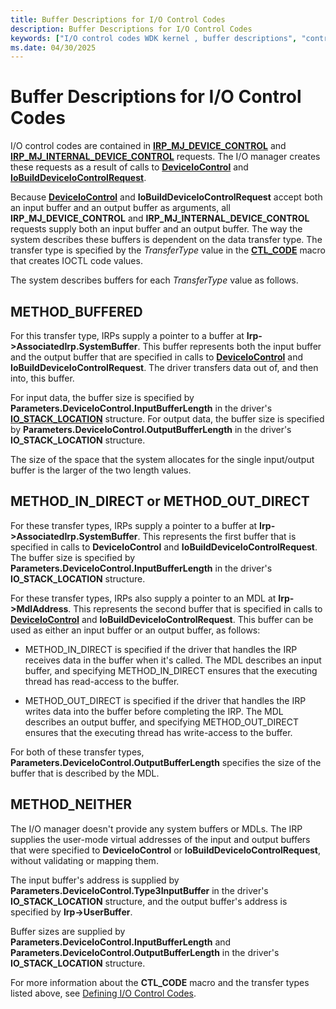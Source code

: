 ```yaml
---
title: Buffer Descriptions for I/O Control Codes
description: Buffer Descriptions for I/O Control Codes
keywords: ["I/O control codes WDK kernel , buffer descriptions", "control codes WDK IOCTLs , buffer descriptions", "IOCTLs WDK kernel , buffer descriptions", "buffer descriptions WDK IOCTLs"]
ms.date: 04/30/2025
---
```


# Buffer Descriptions for I/O Control Codes

I/O control codes are contained in [**IRP_MJ_DEVICE_CONTROL**](./irp-mj-device-control.md) and [**IRP_MJ_INTERNAL_DEVICE_CONTROL**](./irp-mj-internal-device-control.md) requests.
The I/O manager creates these requests as a result of calls to [**DeviceIoControl**](/windows/win32/api/ioapiset/nf-ioapiset-deviceiocontrol) and [**IoBuildDeviceIoControlRequest**](/windows-hardware/drivers/ddi/wdm/nf-wdm-iobuilddeviceiocontrolrequest).

Because [**DeviceIoControl**](/windows/win32/api/ioapiset/nf-ioapiset-deviceiocontrol) and **IoBuildDeviceIoControlRequest** accept both an input buffer and an output buffer as arguments, all **IRP_MJ_DEVICE_CONTROL** and **IRP_MJ_INTERNAL_DEVICE_CONTROL** requests supply both an input buffer and an output buffer.
The way the system describes these buffers is dependent on the data transfer type.
The transfer type is specified by the *TransferType* value in the [**CTL_CODE**](defining-i-o-control-codes.md) macro that creates IOCTL code values.

The system describes buffers for each *TransferType* value as follows.

## METHOD_BUFFERED

For this transfer type, IRPs supply a pointer to a buffer at **Irp->AssociatedIrp.SystemBuffer**. This buffer represents both the input buffer and the output buffer that are specified in calls to [**DeviceIoControl**](/windows/win32/api/ioapiset/nf-ioapiset-deviceiocontrol) and **IoBuildDeviceIoControlRequest**. The driver transfers data out of, and then into, this buffer.

For input data, the buffer size is specified by **Parameters.DeviceIoControl.InputBufferLength** in the driver's [**IO_STACK_LOCATION**](/windows-hardware/drivers/ddi/wdm/ns-wdm-_io_stack_location) structure. For output data, the buffer size is specified by **Parameters.DeviceIoControl.OutputBufferLength** in the driver's **IO_STACK_LOCATION** structure.

The size of the space that the system allocates for the single input/output buffer is the larger of the two length values.

## METHOD_IN_DIRECT or METHOD_OUT_DIRECT

For these transfer types, IRPs supply a pointer to a buffer at **Irp->AssociatedIrp.SystemBuffer**.
This represents the first buffer that is specified in calls to **DeviceIoControl** and **IoBuildDeviceIoControlRequest**.
The buffer size is specified by **Parameters.DeviceIoControl.InputBufferLength** in the driver's **IO_STACK_LOCATION** structure.

For these transfer types, IRPs also supply a pointer to an MDL at **Irp->MdlAddress**.
This represents the second buffer that is specified in calls to [**DeviceIoControl**](/windows/win32/api/ioapiset/nf-ioapiset-deviceiocontrol) and **IoBuildDeviceIoControlRequest**.
This buffer can be used as either an input buffer or an output buffer, as follows:

- METHOD_IN_DIRECT is specified if the driver that handles the IRP receives data in the buffer when it's called. The MDL describes an input buffer, and specifying METHOD_IN_DIRECT ensures that the executing thread has read-access to the buffer.

- METHOD_OUT_DIRECT is specified if the driver that handles the IRP writes data into the buffer before completing the IRP. The MDL describes an output buffer, and specifying METHOD_OUT_DIRECT ensures that the executing thread has write-access to the buffer.

For both of these transfer types, **Parameters.DeviceIoControl.OutputBufferLength** specifies the size of the buffer that is described by the MDL.

## METHOD_NEITHER

The I/O manager doesn't provide any system buffers or MDLs.
The IRP supplies the user-mode virtual addresses of the input and output buffers that were specified to **DeviceIoControl** or **IoBuildDeviceIoControlRequest**, without validating or mapping them.

The input buffer's address is supplied by **Parameters.DeviceIoControl.Type3InputBuffer** in the driver's **IO_STACK_LOCATION** structure, and the output buffer's address is specified by **Irp->UserBuffer**.

Buffer sizes are supplied by **Parameters.DeviceIoControl.InputBufferLength** and **Parameters.DeviceIoControl.OutputBufferLength** in the driver's **IO_STACK_LOCATION** structure.

For more information about the **CTL_CODE** macro and the transfer types listed above, see [Defining I/O Control Codes](defining-i-o-control-codes.md).
